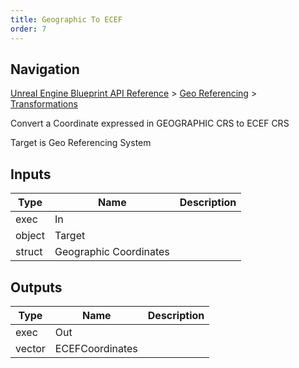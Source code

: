```yaml
---
title: Geographic To ECEF
order: 7
---
```

## Navigation

[Unreal Engine Blueprint API Reference](https://dev.epicgames.com/documentation/en-us/unreal-engine/BlueprintAPI) > [Geo Referencing](https://dev.epicgames.com/documentation/en-us/unreal-engine/BlueprintAPI/GeoReferencing) > [Transformations](https://dev.epicgames.com/documentation/en-us/unreal-engine/BlueprintAPI/GeoReferencing/Transformations)

Convert a Coordinate expressed in GEOGRAPHIC CRS to ECEF CRS

Target is Geo Referencing System

## Inputs

| Type | Name | Description |
| --- | --- | --- |
| exec | In |  |
| object | Target |  |
| struct | Geographic Coordinates |  |

## Outputs

| Type | Name | Description |
| --- | --- | --- |
| exec | Out |  |
| vector | ECEFCoordinates |  |
